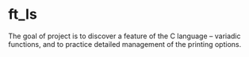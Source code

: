 # ft_ls
The goal of project is to discover a feature of the C language – variadic functions, and to practice detailed management of the printing options.
